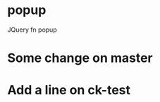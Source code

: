 popup
=====

JQuery fn popup


Some change on master
=======================
Add a line on ck-test
=====================
